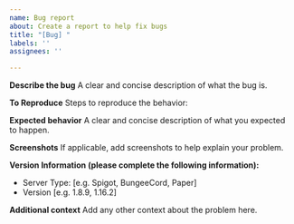 ```yaml
---
name: Bug report
about: Create a report to help fix bugs
title: "[Bug] "
labels: ''
assignees: ''

---
```


**Describe the bug**
A clear and concise description of what the bug is.

**To Reproduce**
Steps to reproduce the behavior:

**Expected behavior**
A clear and concise description of what you expected to happen.

**Screenshots**
If applicable, add screenshots to help explain your problem.

**Version Information (please complete the following information):**
 - Server Type: [e.g. Spigot, BungeeCord, Paper]
 - Version [e.g. 1.8.9, 1.16.2]

**Additional context**
Add any other context about the problem here.
